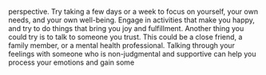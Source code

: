 perspective. Try taking a few days
or a week to focus on yourself,
your own needs, and your own
well-being. Engage in activities
that make you happy, and try to
do things that bring you joy and
fulfillment. Another thing you
could try is to talk to someone you
trust. This could be a close friend,
a family member, or a mental
health professional. Talking
through your feelings with someone
who is non-judgmental and
supportive can help you process
your emotions and gain some